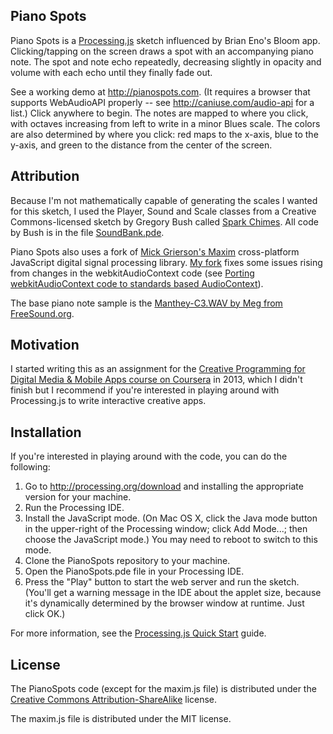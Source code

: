 ## Piano Spots

Piano Spots is a [Processing.js](http://processingjs.org) sketch influenced by Brian Eno's Bloom app. Clicking/tapping on the screen draws a spot with an accompanying piano note. The spot and note echo repeatedly, decreasing slightly in opacity and volume with each echo until they finally fade out.

See a working demo at http://pianospots.com. (It requires a browser that supports WebAudioAPI properly -- see http://caniuse.com/audio-api for a list.) Click anywhere to begin. The notes are mapped to where you click, with octaves increasing from left to write in a minor Blues scale. The colors are also determined by where you click: red maps to the x-axis, blue to the y-axis, and green to the distance from the center of the screen.

## Attribution

Because I'm not mathematically capable of generating the scales I wanted for this sketch, I used the Player, Sound and Scale classes from a Creative Commons-licensed sketch by Gregory Bush called [Spark Chimes](www.openprocessing.org/sketch/100985). All code by Bush is in the file [SoundBank.pde](./SoundBank.pde).

Piano Spots also uses a fork of [Mick Grierson's Maxim](https://github.com/micknoise/Maxim) cross-platform JavaScript digital signal processing library. [My fork](https://github.com/shannonsans/Maxim/) fixes some issues rising from  changes in the webkitAudioContext code (see [Porting webkitAudioContext code to standards based AudioContext](https://developer.mozilla.org/en-US/docs/Web/API/Web_Audio_API/Porting_webkitAudioContext_code_to_standards_based_AudioContext)).

The base piano note sample is the [Manthey-C3.WAV by Meg from FreeSound.org](http://www.freesound.org/people/Meg/sounds/83122/).

## Motivation

I started writing this as an assignment for the [Creative Programming for Digital Media & Mobile Apps course on Coursera](https://www.coursera.org/course/digitalmedia) in 2013, which I didn't finish but I recommend if you're interested in playing around with Processing.js to write interactive creative apps.

## Installation

If you're interested in playing around with the code, you can do the following:

1. Go to http://processing.org/download and installing the appropriate version for your machine.
2. Run the Processing IDE.
3. Install the JavaScript mode. (On Mac OS X, click the Java mode button in the upper-right of the Processing window; click Add Mode...; then choose the JavaScript mode.) You may need to reboot to switch to this mode.
4. Clone the PianoSpots repository to your machine.
5. Open the PianoSpots.pde file in your Processing IDE.
6. Press the "Play" button to start the web server and run the sketch. (You'll get a warning message in the IDE about the applet size, because it's dynamically determined by the browser window at runtime. Just click OK.)

For more information, see the [Processing.js Quick Start](http://processingjs.org/articles/p5QuickStart.html) guide.

## License

The PianoSpots code (except for the maxim.js file) is distributed under the [Creative Commons Attribution-ShareAlike](http://creativecommons.org/licenses/by-sa/3.0/) license.

The maxim.js file is distributed under the MIT license.
